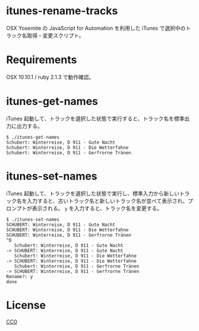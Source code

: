 # itunes-rename-tracks

OSX Yosemite の JavaScript for Automation を利用した iTunes で選択中のトラック名取得・変更スクリプト。

# Requirements

OSX 10.10.1 / ruby 2.1.3 で動作確認。

# itunes-get-names

iTunes 起動して、トラックを選択した状態で実行すると、トラック名を標準出力に出力する。

```
$ ./itunes-get-names
Schubert: Winterreise, D 911 - Gute Nacht
Schubert: Winterreise, D 911 - Die Wetterfahne
Schubert: Winterreise, D 911 - Gerfrorne Tränen
```

# itunes-set-names

iTunes 起動して、トラックを選択した状態で実行し、標準入力から新しいトラック名を入力すると、古いトラック名と新しいトラック名が並べて表示され、プロンプトが表示される。
`y` を入力すると、トラック名を変更する。

```
$ ./itunes-set-names
SCHUBERT: Winterreise, D 911 - Gute Nacht
SCHUBERT: Winterreise, D 911 - Die Wetterfahne
SCHUBERT: Winterreise, D 911 - Gerfrorne Tränen
^D
   Schubert: Winterreise, D 911 - Gute Nacht
-> SCHUBERT: Winterreise, D 911 - Gute Nacht
   Schubert: Winterreise, D 911 - Die Wetterfahne
-> SCHUBERT: Winterreise, D 911 - Die Wetterfahne
   Schubert: Winterreise, D 911 - Gerfrorne Tränen
-> SCHUBERT: Winterreise, D 911 - Gerfrorne Tränen
Rename?: y
done
```

# License

[CC0](http://creativecommons.org/publicdomain/zero/1.0/deed)

